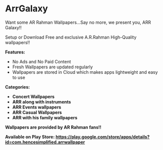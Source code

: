 # ArrGalaxy

Want some AR Rahman Wallpapers...Say no more, we present you, ARR Galaxy!!

Setup or Download Free and exclusive A.R.Rahman High-Quality wallpapers!!

<b>Features:</b>
* No Ads and No Paid Content
* Fresh Wallpapers are updated regularly
* Wallpapers are stored in Cloud which makes apps lightweight and easy to use

<b>Categories:<b>
* Concert Wallpapers
* ARR along with instruments
* ARR Events wallpapers
* ARR Casual Wallpapers
* ARR with his family wallpapers

Wallpapers are provided by AR Rahman fans!!

Available on Play Store: https://play.google.com/store/apps/details?id=com.hencesimplified.arrwallpaper
